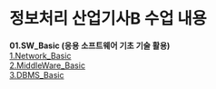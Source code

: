 # 정보처리 산업기사B 수업 내용

**01.SW_Basic (응용 소프트웨어 기초 기술 활용)**        
[1.Network_Basic](01.SW_Basic/1.Network_Basic/README.md)          
[2.MiddleWare_Basic](01.SW_Basic/2.MiddleWare_Basic/README.md)           
[3.DBMS_Basic](01.SW_Basic/2.DBMS_Basic/README.md)           
